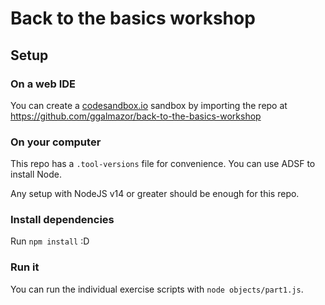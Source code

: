 # Back to the basics workshop

## Setup

### On a web IDE

You can create a [codesandbox.io](https://codesandbox.io/) sandbox by importing the repo at https://github.com/ggalmazor/back-to-the-basics-workshop

### On your computer

This repo has a `.tool-versions` file for convenience. You can use ADSF to install Node. 

Any setup with NodeJS v14 or greater should be enough for this repo.

### Install dependencies

Run `npm install` :D

### Run it

You can run the individual exercise scripts with `node objects/part1.js`.


